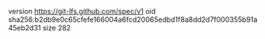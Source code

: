 version https://git-lfs.github.com/spec/v1
oid sha256:b2db9e0c65cfefe166004a6fcd20065edbd1f8a8dd2d7f000355b91a45eb2d31
size 282
